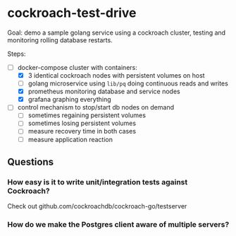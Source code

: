 # cockroach-test-drive
Goal: demo a sample golang service using a cockroach cluster, testing and monitoring rolling database restarts.

Steps:
- [ ] docker-compose cluster with containers:
  - [x] 3 identical cockroach nodes with persistent volumes on host
  - [ ] golang microservice using `lib/pq` doing continuous reads and writes
  - [x] prometheus monitoring database and service nodes
  - [x] grafana graphing everything
- [ ] control mechanism to stop/start db nodes on demand
  - [ ] sometimes regaining persistent volumes
  - [ ] sometimes losing persistent volumes
  - [ ] measure recovery time in both cases
  - [ ] measure application reaction

## Questions

### How easy is it to write unit/integration tests against Cockroach?

Check out github.com/cockroachdb/cockroach-go/testserver

### How do we make the Postgres client aware of multiple servers?
